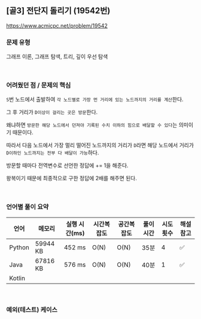 ## [골3] 전단지 돌리기 (19542번)

https://www.acmicpc.net/problem/19542

### 문제 유형

그래프 이론, 그래프 탐색, 트리, 깊이 우선 탐색

<br>

### 어려웠던 점 / 문제의 핵심

`S`번 노드에서 출발하여 `각 노드별로 가장 먼 거리에 있는 노드까지의 거리를 계산`한다.

그 후 거리가 `D이상이 걸리는 곳은 방문`한다. 

왜냐하면 `방문한 해당 노드에서 던져야 기록된 수치 이하의 힘으로 배달할 수 있다`는 의미이기 때문이다.

따라서 다음 노드에서 가장 멀리 떨어진 노드까지의 거리가 `D`라면 해당 노드에서 거리가 `D이하인 노드까지는 전부 다 배달이 가능`하다.

방문할 때마다 전역변수로 선언한 정답에 += 1을 해준다.

왕복이기 때문에 최종적으로 구한 정답에 2배를 해주면 된다. 

<br>

### 언어별 풀이 요약

| 언어   | 메모리   | 실행 시간(ms) | 시간복잡도 | 공간복잡도 | 풀이 시간 | 시도 횟수 | 해설 참고          |
| ------ | -------- | ------------- | ---------- | ---------- | --------- | --------- | ------------------ |
| Python | 59944 KB | 452 ms        | O(N)       | O(N)       | 35분      | 4         | :white_check_mark: |
| Java   | 67816 KB | 576 ms        | O(N)       | O(N)       | 40분      | 1         | :white_check_mark: |
| Kotlin |          |               |            |            |           |           |                    |

<br>

### 예외(테스트) 케이스

```
```

